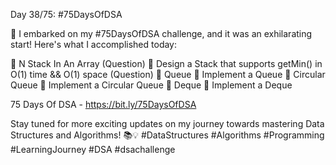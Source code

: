 Day 38/75: #75DaysOfDSA

🚀 I embarked on my #75DaysOfDSA challenge, and it was an exhilarating start! Here's what I accomplished today:

🔸️ N Stack In An Array (Question) 
🔸️ Design a Stack that supports getMin() in O(1) time && O(1) space (Question) 
🔸️ Queue
🔸️ Implement a Queue
🔸️ Circular Queue
🔸️ Implement a Circular Queue 
🔸️ Deque 
🔸️ Implement a Deque 

75 Days Of DSA - https://bit.ly/75DaysOfDSA

Stay tuned for more exciting updates on my journey towards mastering Data Structures and Algorithms! 📚💡 #DataStructures #Algorithms #Programming #LearningJourney #DSA #dsachallenge
